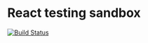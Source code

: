 # React testing sandbox

[![Build Status](https://travis-ci.org/sjovall/react-testing-sandbox.svg?branch=master)](https://travis-ci.org/sjovall/react-testing-sandbox)